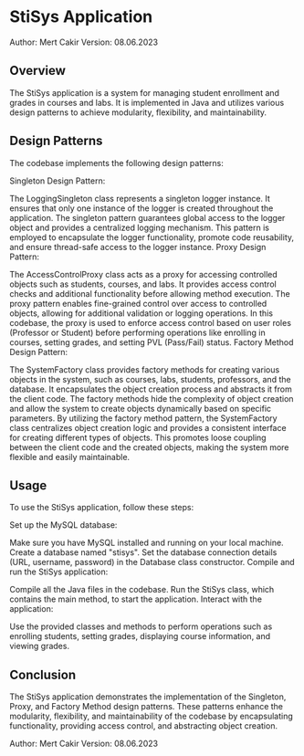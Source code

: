 # StiSys Application
Author: Mert Cakir
Version: 08.06.2023

## Overview
The StiSys application is a system for managing student enrollment and grades in courses and labs. It is implemented in Java and utilizes various design patterns to achieve modularity, flexibility, and maintainability.

## Design Patterns
The codebase implements the following design patterns:

Singleton Design Pattern:

The LoggingSingleton class represents a singleton logger instance. It ensures that only one instance of the logger is created throughout the application.
The singleton pattern guarantees global access to the logger object and provides a centralized logging mechanism.
This pattern is employed to encapsulate the logger functionality, promote code reusability, and ensure thread-safe access to the logger instance.
Proxy Design Pattern:

The AccessControlProxy class acts as a proxy for accessing controlled objects such as students, courses, and labs.
It provides access control checks and additional functionality before allowing method execution.
The proxy pattern enables fine-grained control over access to controlled objects, allowing for additional validation or logging operations.
In this codebase, the proxy is used to enforce access control based on user roles (Professor or Student) before performing operations like enrolling in courses, setting grades, and setting PVL (Pass/Fail) status.
Factory Method Design Pattern:

The SystemFactory class provides factory methods for creating various objects in the system, such as courses, labs, students, professors, and the database.
It encapsulates the object creation process and abstracts it from the client code.
The factory methods hide the complexity of object creation and allow the system to create objects dynamically based on specific parameters.
By utilizing the factory method pattern, the SystemFactory class centralizes object creation logic and provides a consistent interface for creating different types of objects.
This promotes loose coupling between the client code and the created objects, making the system more flexible and easily maintainable.
## Usage
To use the StiSys application, follow these steps:

Set up the MySQL database:

Make sure you have MySQL installed and running on your local machine.
Create a database named "stisys".
Set the database connection details (URL, username, password) in the Database class constructor.
Compile and run the StiSys application:

Compile all the Java files in the codebase.
Run the StiSys class, which contains the main method, to start the application.
Interact with the application:

Use the provided classes and methods to perform operations such as enrolling students, setting grades, displaying course information, and viewing grades.
## Conclusion
The StiSys application demonstrates the implementation of the Singleton, Proxy, and Factory Method design patterns. These patterns enhance the modularity, flexibility, and maintainability of the codebase by encapsulating functionality, providing access control, and abstracting object creation.

Author: Mert Cakir
Version: 08.06.2023